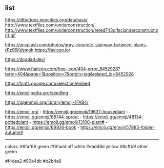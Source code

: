 ## list


https://idbuttons.neocities.org/database/
http://www.textfiles.com/underconstruction/
http://www.textfiles.com/underconstruction/rered743gifsclunderconstruction1.gif

https://unsplash.com/photos/gray-concrete-stairway-between-plants-rPz96Kdsmok
https://favicon.io/

<!-- I dither almost all images on the site -->
https://doodad.dev/

https://www.flaticon.com/free-icon/404-error_8452928?term=404&page=1&position=7&origin=tag&related_id=8452928

<!-- font -->
https://fonts.google.com/selection/embed

<!-- emoji cedits -->
https://emojipedia.org/seedling

https://openmoji.org/library/emoji-1FAB4/

https://emoji.gg/
    - https://emoji.gg/emoji/19637-houseplant
    - https://emoji.gg/emoji/68744-sprout
    - https://emoji.gg/emoji/48134-pottedplant
    - https://emoji.gg/emoji/13100-plant#
    - https://emoji.gg/emoji/69926-book
    - https://emoji.gg/emoji/57885-folder-autumn#

---

colors:
#6faf69 green
#f6fadd off white
#ead49d yellow
#6cffb9 other green

#f4dea2
#90a4db
#b2b4a8